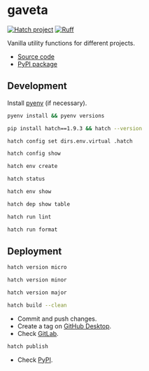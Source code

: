 # gaveta

[![Hatch project](https://img.shields.io/badge/%F0%9F%A5%9A-Hatch-4051b5.svg)](https://github.com/pypa/hatch)
[![Ruff](https://img.shields.io/endpoint?url=https://raw.githubusercontent.com/astral-sh/ruff/main/assets/badge/v2.json)](https://github.com/astral-sh/ruff)

Vanilla utility functions for different projects.

- [Source code](https://gitlab.com/joaommpalmeiro/gaveta)
- [PyPI package](https://pypi.org/project/gaveta/)

## Development

Install [pyenv](https://github.com/pyenv/pyenv) (if necessary).

```bash
pyenv install && pyenv versions
```

```bash
pip install hatch==1.9.3 && hatch --version
```

```bash
hatch config set dirs.env.virtual .hatch
```

```bash
hatch config show
```

```bash
hatch env create
```

```bash
hatch status
```

```bash
hatch env show
```

```bash
hatch dep show table
```

```bash
hatch run lint
```

```bash
hatch run format
```

## Deployment

```bash
hatch version micro
```

```bash
hatch version minor
```

```bash
hatch version major
```

```bash
hatch build --clean
```

- Commit and push changes.
- Create a tag on [GitHub Desktop](https://github.blog/2020-05-12-create-and-push-tags-in-the-latest-github-desktop-2-5-release/).
- Check [GitLab](https://gitlab.com/joaommpalmeiro/gaveta/-/tags).

```bash
hatch publish
```

- Check [PyPI](https://pypi.org/project/gaveta/).
